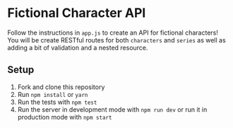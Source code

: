 # Fictional Character API

Follow the instructions in `app.js` to create an API for fictional characters! You will be create RESTful routes for both `characters` and `series` as well as adding a bit of validation and a nested resource.

## Setup

1. Fork and clone this repository
1. Run `npm install` or `yarn`
1. Run the tests with `npm test`
1. Run the server in development mode with `npm run dev` or run it in production mode with `npm start`
